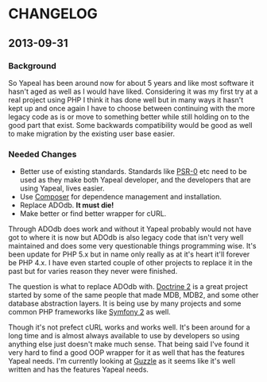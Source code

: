 # CHANGELOG #

## 2013-09-31

### Background

So Yapeal has been around now for about 5 years and like most software it hasn't
aged as well as I would have liked. Considering it was my first try at a real
project using PHP I think it has done well but in many ways it hasn't kept up
and once again I have to choose between continuing with the more legacy code as
is or move to something better while still holding on to the good part that exist.
Some backwards compatibility would be good as well to make migration by the
existing user base easier.

### Needed Changes

  * Better use of existing standards. Standards like [PSR-0][] etc need to be
  used as they make both Yapeal developer, and the developers that are using
  Yapeal, lives easier.
  * Use [Composer][] for dependence management and installation.
  * Replace ADOdb. **It must die!**
  * Make better or find better wrapper for cURL.



Through ADOdb does work and without it Yapeal probably would not have got to
where it is now but ADOdb is also legacy code that isn't very well maintained and
does some very questionable things programming wise. It's been update for PHP
5.x but in name only really as at it's heart it'll forever be PHP 4.x. I have
even started couple of other projects to replace it in the past but for varies
reason they never were finished.

The question is what to replace ADOdb with. [Doctrine 2][] is a great project
started by some of the same people that made MDB, MDB2, and some other database
abstraction layers. It is being use by many projects and some common PHP
frameworks like [Symfony 2][] as well.

Though it's not prefect cURL works and works well. It's been around for a long
time and is almost always available to use by developers so using anything else
just doesn't make much sense. That being said I've found it very hard to find
a good OOP wrapper for it as well that has the features Yapeal needs. I'm
currently looking at [Guzzle][] as it seems like it's well written and has the
features Yapeal needs.


[Composer]: http://getcomposer.org/ "Composer - Dependency Manager for PHP"
[Doctrine 2]: http://www.doctrine-project.org/ "Doctrine homepage"
[Guzzle]: http://guzzlephp.org/ "Guzzle homepage"
[PSR-0]: http://www.php-fig.org/ "PHP Framework Interop Group"
[Symfony 2]: http://symfony.com/ "Symfony homepage"

